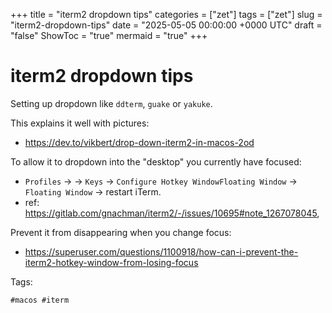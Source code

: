 +++
title = "iterm2 dropdown tips"
categories = ["zet"]
tags = ["zet"]
slug = "iterm2-dropdown-tips"
date = "2025-05-05 00:00:00 +0000 UTC"
draft = "false"
ShowToc = "true"
mermaid = "true"
+++

# iterm2 dropdown tips

Setting up dropdown like `ddterm`, `guake` or `yakuke`.

This explains it well with pictures:

- https://dev.to/vikbert/drop-down-iterm2-in-macos-2od

To allow it to dropdown into the "desktop" you currently have focused:

- `Profiles` -> <profile> -> `Keys` -> `Configure Hotkey WindowFloating Window` -> `Floating Window` -> restart iTerm.
- ref: https://gitlab.com/gnachman/iterm2/-/issues/10695#note_1267078045,

Prevent it from disappearing when you change focus:

- https://superuser.com/questions/1100918/how-can-i-prevent-the-iterm2-hotkey-window-from-losing-focus

Tags:

    #macos #iterm
